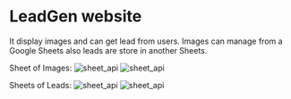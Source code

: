 # LeadGen website
It display images and can get lead from users. 
Images can manage from a Google Sheets also leads are store in another Sheets.

Sheet of Images:
![sheet_api](https://ibb.co/hsSv9MQ)
![sheet_api](https://www.dropbox.com/s/nadhbuj0kxyv3ot/DeepinScreenshot_select-area_20220204195813.png?dl=0)

Sheets of Leads:
![sheet_api](https://ibb.co/hsSv9MQ)
![sheet_api](https://ibb.co/hsSv9MQ)

